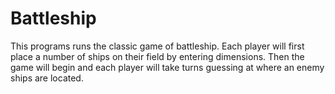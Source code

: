 # Battleship
This programs runs the classic game of battleship.  Each player will first place a number of ships on their field by entering dimensions.
Then the game will begin and each player will take turns guessing at where an enemy ships are located.
